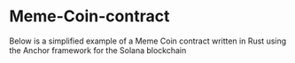 # Meme-Coin-contract
Below is a simplified example of a Meme Coin contract written in Rust using the Anchor framework for the Solana blockchain
